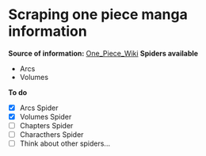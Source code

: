 # Scraping one piece manga information

**Source of information:** [One_Piece_Wiki](https://onepiece.fandom.com/wiki/One_Piece_Wiki)
**Spiders available**
- Arcs
- Volumes

**To do**
- [x] Arcs Spider
- [x] Volumes Spider
- [ ] Chapters Spider
- [ ] Characthers Spider
- [ ] Think about other spiders...
